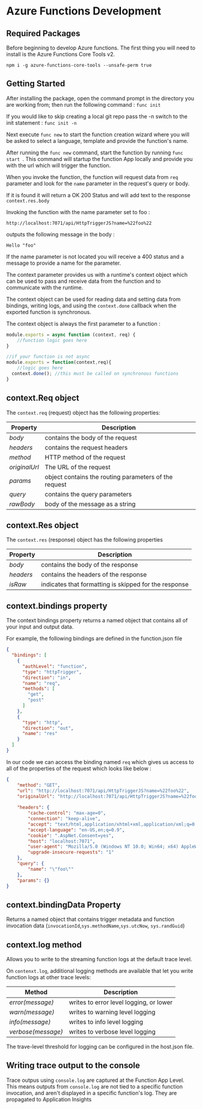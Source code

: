 # Azure Functions Development

## Required Packages
Before beginning to develop Azure functions. The first thing you will need to install is the Azure Functions Core Tools v2.

` npm i -g azure-functions-core-tools --unsafe-perm true `


## Getting Started

After installing the package, open the command prompt in the directory you are working from; then run the following command : ` func init `

If you would like to skip creating a local git repo pass the -n switch to the init statement : ` func init -n `

Next execute ` func new ` to start the function creation wizard where you will be asked to select a language, template and provide the function's name. 

After running the ` func new ` command, start the function by running ` func start  `. This command will startup the function App locally and provide you with the 
url which will trigger the function. 

When you invoke the function, the function will request data from ` req ` parameter and look for the `name` parameter in the request's query or body. 

If it is found it will return a OK 200 Status and will add text to the response `context.res.body`

Invoking the function with the name parameter set to foo : 

` http://localhost:7071/api/HttpTriggerJS?name=%22foo%22 `

outputs the following message in the body : 

` Hello "foo" `

If the name parameter is not located you will receive a 400 status and a message to provide a name for the parameter. 

The context parameter provides us with a runtime's context object which can be used to pass and receive data from the function and to communicate with the runtime. 

The context object can be used for reading data and setting data from bindings, writing logs, and using the ` context.done ` callback when the exported function is synchronous. 

The context object is always the first parameter to a function : 

```javascript
module.exports = async function (context, req) {
    //function logic goes here    
}
```
```javascript
//if your function is not async 
module.exports = function(context,req){
    //logic goes here
  context.done(); //this must be called on synchronous functions
}
```
## context.Req object ##
The `context.req` (request) object has the following properties:

| Property    |  Description |
|-------------|--------------|
| _body_      | contains the body of the request |
| _headers_   | contains the request headers | 
| _method_    | HTTP method of the request |
| _originalUrl_       | The URL of the request |
| _params_    | object contains the routing parameters of the request |
| _query_     | contains the query parameters  |
| _rawBody_   |  body of the message as a string |

## context.Res object
The `context.res` (response) object has the following properties

| Property    |  Description |
|-------------|--------------|
| _body_      | contains the body of the response |
| _headers_   | contains the headers of the response |
| _isRaw_     | indicates that formatting is skipped for the response |



## context.bindings property

The context bindings property returns a named object that contains all of your input and output data. 

For example, the following bindings are defined in the function.json file
```json
{
  "bindings": [
    {
      "authLevel": "function",
      "type": "httpTrigger",
      "direction": "in",
      "name": "req",
      "methods": [
        "get",
        "post"
      ]
    },
    {
      "type": "http",
      "direction": "out",
      "name": "res"
    }
  ]
}
```

In our code we can access the binding named `req` which gives us access to all of the properties of the request which looks like below : 

```json
{
    "method": "GET",    
    "url": "http://localhost:7071/api/HttpTriggerJS?name=%22foo%22",
    "originalUrl": "http://localhost:7071/api/HttpTriggerJS?name=%22foo%22",
    
    "headers": {        
        "cache-control": "max-age=0",        
        "connection": "keep-alive",        
        "accept": "text/html,application/xhtml+xml,application/xml;q=0.9,image/webp,image/apng,*/*;q=0.8,application/signed-exchange;v=b3", "accept-encoding": "gzip, deflate, br",        
        "accept-language": "en-US,en;q=0.9",
        "cookie": ".AspNet.Consent=yes",
        "host": "localhost:7071",
        "user-agent": "Mozilla/5.0 (Windows NT 10.0; Win64; x64) AppleWebKit/537.36 (KHTML, like Gecko) Chrome/73.0.3683.103 Safari/537.36",
        "upgrade-insecure-requests": "1"
    },
    "query": {
        "name": "\"foo\""
    },
    "params": {}
}
```

## context.bindingData Property

Returns a named object that contains trigger metadata and function invocation data (`invocationId`,`sys.methodName`,`sys.utcNow`, `sys.randGuid`)


## context.log method
Allows you to write to the streaming function logs at the default trace level. 

On `contenxt.log`, additional logging methods are available that let you write function logs at other trace levels:


| Method            | Description          |
| ------------------| ---------------------|
| *error(message)*  | writes to error level logging, or lower |
| *warn(message)*   | writes to warning level logging |
| *info(message)*   | writes to info level logging  |
| *verbose(message)*| writes to verbose level logging |


The trave-level threshold for logging can be configured in the host.json file. 

## Writing trace output to the console 

Trace outpus using `console.log` are captured at the Function App Level. This means outputs from `console.log` are not tied to a specific function invocation, and aren't displayed in a specific function's log. They are propagated to Application Insights